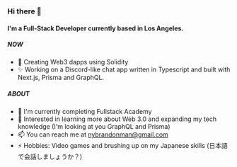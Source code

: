 ### Hi there 👋

#### I'm a Full-Stack Developer currently based in Los Angeles.

##### NOW

- 🚀 Creating Web3 dapps using Solidity
- ✨ Working on a Discord-like chat app written in Typescript and built with Next.js, Prisma and GraphQL.

##### ABOUT

- 🏫 I'm currently completing Fullstack Academy
- 🌱 Interested in learning more about Web 3.0 and expanding my tech knowledge (I'm looking at you GraphQL and Prisma)
- 📫 You can reach me at nybrandonman@gmail.com
- ⚡️ Hobbies: Video games and brushing up on my Japanese skills (日本語で会話しましょうか？)

<!---
brandoncoding/brandoncoding is a ✨ special ✨ repository because its `README.md` (this file) appears on your GitHub profile.
You can click the Preview link to take a look at your changes.
--->
